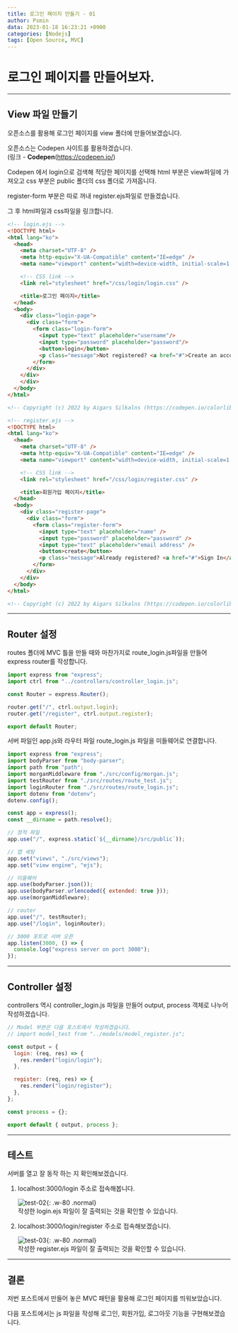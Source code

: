 ```yaml
---
title: 로그인 페이지 만들기 - 01
author: Psmin
data: 2023-01-18 16:23:21 +0900
categories: [Nodejs]
tags: [Open Source, MVC]
---
```


# 로그인 페이지를 만들어보자.

---

## View 파일 만들기

오픈소스를 활용해 로그인 페이지를 view 폴더에 만들어보겠습니다.

오픈소스는 Codepen 사이트를 활용하겠습니다.  
(링크 - **Codepen**(<https://codepen.io/>)

Codepen 에서 login으로 검색해 적당한 페이지를 선택해 html 부분은 view파일에 가져오고 css 부분은 public 폴더의 css 폴더로 가져옵니다.

register-form 부분은 따로 꺼내 register.ejs파일로 만들겠습니다.

그 후 html파일과 css파일을 링크합니다.

```html
<!-- login.ejs -->
<!DOCTYPE html>
<html lang="ko">
  <head>
    <meta charset="UTF-8" />
    <meta http-equiv="X-UA-Compatible" content="IE=edge" />
    <meta name="viewport" content="width=device-width, initial-scale=1.0" />

    <!-- CSS link -->
    <link rel="stylesheet" href="/css/login/login.css" />

    <title>로그인 페이지</title>
  </head>
  <body>
    <div class="login-page">
      <div class="form">
        <form class="login-form">
          <input type="text" placeholder="username"/>
          <input type="password" placeholder="password"/>
          <button>login</button>
          <p class="message">Not registered? <a href="#">Create an account</a></p>
        </form>
      </div>
    </div>
    </div>
  </body>
</html>

<!-- Copyright (c) 2022 by Aigars Silkalns (https://codepen.io/colorlib/pen/rxddKy) -->
```

```html
<!-- register.ejs -->
<!DOCTYPE html>
<html lang="ko">
  <head>
    <meta charset="UTF-8" />
    <meta http-equiv="X-UA-Compatible" content="IE=edge" />
    <meta name="viewport" content="width=device-width, initial-scale=1.0" />

    <!-- CSS link -->
    <link rel="stylesheet" href="/css/login/register.css" />

    <title>회원가입 페이지</title>
  </head>
  <body>
    <div class="register-page">
      <div class="form">
        <form class="register-form">
          <input type="text" placeholder="name" />
          <input type="password" placeholder="password" />
          <input type="text" placeholder="email address" />
          <button>create</button>
          <p class="message">Already registered? <a href="#">Sign In</a></p>
        </form>
      </div>
    </div>
  </body>
</html>

<!-- Copyright (c) 2022 by Aigars Silkalns (https://codepen.io/colorlib/pen/rxddKy) -->
```

---

## Router 설정

routes 폴더에 MVC 틀을 만들 때와 마찬가지로 route_login.js파일을 만들어 express router를 작성합니다.

```js
import express from "express";
import ctrl from "../controllers/controller_login.js";

const Router = express.Router();

router.get("/", ctrl.output.login);
router.get("/register", ctrl.output.register);

export default Router;
```

서버 파일인 app.js와 라우터 파일 route_login.js 파일을 미들웨어로 연결합니다.

```js
import express from "express";
import bodyParser from "body-parser";
import path from "path";
import morganMiddleware from "./src/config/morgan.js";
import testRouter from "./src/routes/route_test.js";
import loginRouter from "./src/routes/route_login.js";
import dotenv from "dotenv";
dotenv.config();

const app = express();
const __dirname = path.resolve();

// 정적 파일
app.use("/", express.static(`${__dirname}/src/public`));

// 앱 세팅
app.set("views", "./src/views");
app.set("view engine", "ejs");

// 미들웨어
app.use(bodyParser.json());
app.use(bodyParser.urlencoded({ extended: true }));
app.use(morganMiddleware);

// router
app.use("/", testRouter);
app.use("/login", loginRouter);

// 3000 포트로 서버 오픈
app.listen(3000, () => {
  console.log("express server on port 3000");
});
```

---

## Controller 설정

controllers 역시 controller_login.js 파일을 만들어 output, process 객체로 나누어 작성하겠습니다.

```js
// Model 부븐은 다음 포스트에서 작성하겠습니다.
// import model_test from "../models/model_register.js";

const output = {
  login: (req, res) => {
    res.render("login/login");
  },

  register: (req, res) => {
    res.render("login/register");
  },
};

const process = {};

export default { output, process };
```

---

## 테스트

서버를 열고 잘 동작 하는 지 확인해보겠습니다.

1. localhost:3000/login 주소로 접속해봅니다.

   ![test-02](/assets/img/login-page-test.png){: .w-80 .normal}  
   작성한 login.ejs 파일이 잘 출력되는 것을 확인할 수 있습니다.

1. localhost:3000/login/register 주소로 접속해보겠습니다.

   ![test-03](/assets/img/register-page-test.png){: .w-80 .normal}  
   작성한 register.ejs 파일이 잘 출력되는 것을 확인할 수 있습니다.

---

## 결론

저번 포스트에서 만들어 놓은 MVC 패턴을 활용해 로그인 페이지를 띄워보았습니다.

다음 포스트에서는 js 파일을 작성해 로그인, 회원가입, 로그아웃 기능을 구현해보겠습니다.
